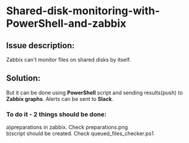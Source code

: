 # Shared-disk-monitoring-with-PowerShell-and-zabbix
## Issue description: 
Zabbix can't monitor files on shared disks by itself. 

## Solution:
But it can be done using **PowerShell** script and sending results(push) to **Zabbix graphs**. Alerts can be sent to **Slack**.

### To do it - 2 things should be done:
a)preparations in zabbix. Check  preparations.png<br>
b)script should be created. Check queued_files_checker.ps1

